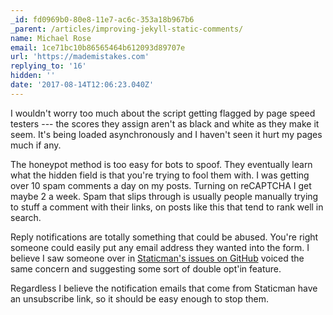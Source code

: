 ```yaml
---
_id: fd0969b0-80e8-11e7-ac6c-353a18b967b6
_parent: /articles/improving-jekyll-static-comments/
name: Michael Rose
email: 1ce71bc10b86565464b612093d89707e
url: 'https://mademistakes.com'
replying_to: '16'
hidden: ''
date: '2017-08-14T12:06:23.040Z'
---
```


I wouldn't worry too much about the script getting flagged by page speed testers --- the scores they assign aren't as black and white as they make it seem. It's being loaded asynchronously and I haven't seen it hurt my pages much if any.

The honeypot method is too easy for bots to spoof. They eventually learn what the hidden field is that you're trying to fool them with. I was getting over 10 spam comments a day on my posts. Turning on reCAPTCHA I get maybe 2 a week. Spam that slips through is usually people manually trying to stuff a comment with their links, on posts like this that tend to rank well in search.

Reply notifications are totally something that could be abused. You're right someone could easily put any email address they wanted into the form. I believe I saw someone over in [Staticman's issues on GitHub](https://github.com/eduardoboucas/staticman/issues) voiced the same concern and suggesting some sort of double opt'in feature.

Regardless I believe the notification emails that come from Staticman have an unsubscribe link, so it should be easy enough to stop them.
